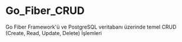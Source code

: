 # Go_Fiber_CRUD
Go Fiber Framework'ü ve PostgreSQL veritabanı üzerinde temel CRUD (Create, Read, Update, Delete) İşlemleri

